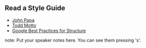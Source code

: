 ##  Read a Style Guide

- [John Papa](https://github.com/johnpapa/angularjs-styleguide)
- [Todd Motto](https://github.com/toddmotto/angularjs-styleguide)
- [Google Best Practices for Structure](https://docs.google.com/document/d/1XXMvReO8-Awi1EZXAXS4PzDzdNvV6pGcuaF4Q9821Es/pub)


note:
    Put your speaker notes here.
    You can see them pressing 's'.
